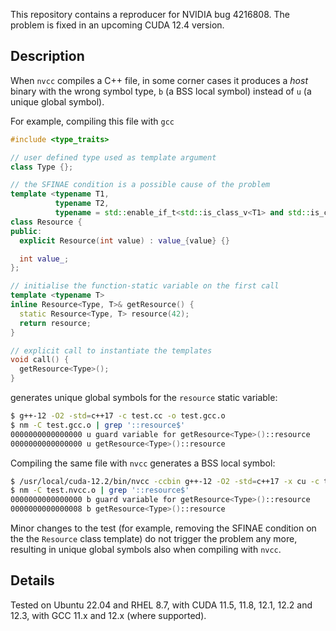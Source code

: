 This repository contains a reproducer for NVIDIA bug 4216808.
The problem is fixed in an upcoming CUDA 12.4 version.

## Description

When `nvcc` compiles a C++ file, in some corner cases it produces a _host_ binary with the wrong symbol type, `b` (a BSS local symbol) instead of `u` (a unique global symbol).

For example, compiling this file with `gcc`
```c++
#include <type_traits>

// user defined type used as template argument
class Type {};

// the SFINAE condition is a possible cause of the problem
template <typename T1,
          typename T2,
          typename = std::enable_if_t<std::is_class_v<T1> and std::is_class_v<T2>>>
class Resource {
public:
  explicit Resource(int value) : value_{value} {}

  int value_;
};

// initialise the function-static variable on the first call
template <typename T>
inline Resource<Type, T>& getResource() {
  static Resource<Type, T> resource(42);
  return resource;
}

// explicit call to instantiate the templates
void call() {
  getResource<Type>();
}
```

generates unique global symbols for the `resource` static variable:
```bash
$ g++-12 -O2 -std=c++17 -c test.cc -o test.gcc.o
$ nm -C test.gcc.o | grep '::resource$'
0000000000000000 u guard variable for getResource<Type>()::resource
0000000000000000 u getResource<Type>()::resource
```

Compiling the same file with `nvcc` generates a BSS local symbol:
```bash
$ /usr/local/cuda-12.2/bin/nvcc -ccbin g++-12 -O2 -std=c++17 -x cu -c test.cc -o test.nvcc.o
$ nm -C test.nvcc.o | grep '::resource$'
0000000000000000 b guard variable for getResource<Type>()::resource
0000000000000008 b getResource<Type>()::resource
```

Minor changes to the test (for example, removing the SFINAE condition on the the `Resource` class template) do not trigger the problem any more, resulting in unique global symbols also when compiling with `nvcc`.


## Details

Tested on Ubuntu 22.04 and RHEL 8.7, with CUDA 11.5, 11.8, 12.1, 12.2 and 12.3, with GCC 11.x and 12.x (where supported).
